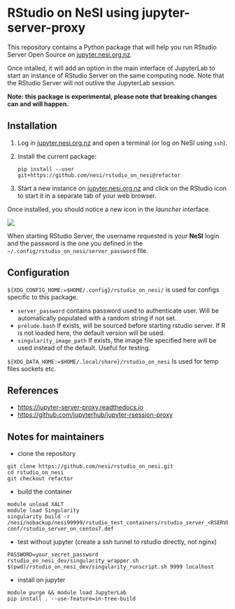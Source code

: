 # RStudio on NeSI using jupyter-server-proxy

This repository contains a Python package that will help you run RStudio Server Open Source on [jupyter.nesi.org.nz](https://jupyter.nesi.org.nz).

Once intalled, it will add an option in the main interface of JupyterLab to start an instance of RStudio Server on the same computing node.
Note that the RStudio Server will not outlive the JupyterLab session.

**Note: this package is experimental, please note that breaking changes can and will happen.**

## Installation

1. Log in [jupyter.nesi.org.nz](https://jupyter.nesi.org.nz) and open a terminal (or log on NeSI using `ssh`).

2. Install the current package:
   ```
   pip install --user git+https://github.com/nesi/rstudio_on_nesi@refactor
   ```

3. Start a new instance on [jupyter.nesi.org.nz](https://jupyter.nesi.org.nz) and click on the RStudio icon to start it in a separate tab of your web browser.

Once installed, you should notice a new icon in the *launcher* interface.

![](launcher.png)

When starting RStudio Server, the username requested is your **NeSI** login and the password is the one you defined in the `~/.config/rstudio_on_nesi/server_password` file.

## Configuration

`${XDG_CONFIG_HOME:=$HOME/.config}/rstudio_on_nesi/` 
is used for configs specific to this package.

- `server_password` contains password used to authenticate user. Will be automatically populated with a random string if not set.
- `prelude.bash` If exists, will be sourced before starting rstudio server. If R is not loaded here, the default version will be used.
- `singularity_image_path` If exists, the image file specified here will be used instead of the default. Useful for testing.

`${XDG_DATA_HOME:=$HOME/.local/share}/rstudio_on_nesi` 
Is used for temp files sockets etc.

## References

- https://jupyter-server-proxy.readthedocs.io
- https://github.com/jupyterhub/jupyter-rsession-proxy


## Notes for maintainers

- clone the repository

```
git clone https://github.com/nesi/rstudio_on_nesi.git
cd rstudio_on_nesi
git checkout refactor
```

- build the container

```
module unload XALT
module load Singularity
singularity build -r /nesi/nobackup/nesi99999/rstudio_test_containers/rstudio_server_<RSERVER_VERSION>_on_centos7__v<PACKAGE_VERSION>.sif conf/rstudio_server_on_centos7.def
```

- test without jupyter (create a ssh tunnel to rstudio directly, not nginx)

```
PASSWORD=your_secret_password rstudio_on_nesi_dev/singularity_wrapper.sh $(pwd)/rstudio_on_nesi_dev/singularity_runscript.sh 9999 localhost
```

- install on jupyter

```
module purge && module load JupyterLab
pip install . --use-feature=in-tree-build
```
